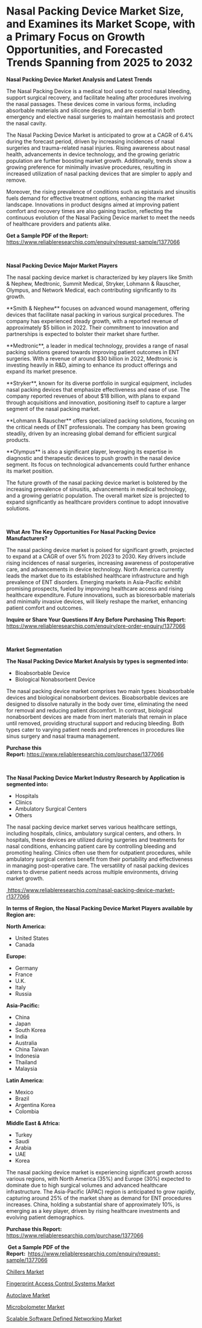 <p><h1>Nasal Packing Device Market Size, and Examines its Market Scope, with a Primary Focus on Growth Opportunities, and Forecasted Trends Spanning from 2025 to 2032</h1></p><p><strong>Nasal Packing Device Market Analysis and Latest Trends</strong></p>
<p><p>The Nasal Packing Device is a medical tool used to control nasal bleeding, support surgical recovery, and facilitate healing after procedures involving the nasal passages. These devices come in various forms, including absorbable materials and silicone designs, and are essential in both emergency and elective nasal surgeries to maintain hemostasis and protect the nasal cavity.</p><p>The Nasal Packing Device Market is anticipated to grow at a CAGR of 6.4% during the forecast period, driven by increasing incidences of nasal surgeries and trauma-related nasal injuries. Rising awareness about nasal health, advancements in device technology, and the growing geriatric population are further boosting market growth. Additionally, trends show a growing preference for minimally invasive procedures, resulting in increased utilization of nasal packing devices that are simpler to apply and remove.</p><p>Moreover, the rising prevalence of conditions such as epistaxis and sinusitis fuels demand for effective treatment options, enhancing the market landscape. Innovations in product designs aimed at improving patient comfort and recovery times are also gaining traction, reflecting the continuous evolution of the Nasal Packing Device market to meet the needs of healthcare providers and patients alike.</p></p>
<p><strong>Get a Sample PDF of the Report:&nbsp;</strong> <a href="https://www.reliableresearchiq.com/enquiry/request-sample/1377066?utm_campaign=2886&utm_medium=2&utm_source=Github&utm_content=ia&utm_term=28032025&utm_id=nasal-packing-device">https://www.reliableresearchiq.com/enquiry/request-sample/1377066</a></p>
<p>&nbsp;</p>
<p><strong>Nasal Packing Device Major Market Players</strong></p>
<p><p>The nasal packing device market is characterized by key players like Smith & Nephew, Medtronic, Summit Medical, Stryker, Lohmann & Rauscher, Olympus, and Network Medical, each contributing significantly to its growth.</p><p>**Smith & Nephew** focuses on advanced wound management, offering devices that facilitate nasal packing in various surgical procedures. The company has experienced steady growth, with a reported revenue of approximately $5 billion in 2022. Their commitment to innovation and partnerships is expected to bolster their market share further.</p><p>**Medtronic**, a leader in medical technology, provides a range of nasal packing solutions geared towards improving patient outcomes in ENT surgeries. With a revenue of around $30 billion in 2022, Medtronic is investing heavily in R&D, aiming to enhance its product offerings and expand its market presence.</p><p>**Stryker**, known for its diverse portfolio in surgical equipment, includes nasal packing devices that emphasize effectiveness and ease of use. The company reported revenues of about $18 billion, with plans to expand through acquisitions and innovation, positioning itself to capture a larger segment of the nasal packing market.</p><p>**Lohmann & Rauscher** offers specialized packing solutions, focusing on the critical needs of ENT professionals. The company has been growing steadily, driven by an increasing global demand for efficient surgical products.</p><p>**Olympus** is also a significant player, leveraging its expertise in diagnostic and therapeutic devices to push growth in the nasal device segment. Its focus on technological advancements could further enhance its market position.</p><p>The future growth of the nasal packing device market is bolstered by the increasing prevalence of sinusitis, advancements in medical technology, and a growing geriatric population. The overall market size is projected to expand significantly as healthcare providers continue to adopt innovative solutions.</p></p>
<p>&nbsp;</p>
<p><strong>What Are The Key Opportunities For Nasal Packing Device Manufacturers?</strong></p>
<p><p>The nasal packing device market is poised for significant growth, projected to expand at a CAGR of over 5% from 2023 to 2030. Key drivers include rising incidences of nasal surgeries, increasing awareness of postoperative care, and advancements in device technology. North America currently leads the market due to its established healthcare infrastructure and high prevalence of ENT disorders. Emerging markets in Asia-Pacific exhibit promising prospects, fueled by improving healthcare access and rising healthcare expenditure. Future innovations, such as bioresorbable materials and minimally invasive devices, will likely reshape the market, enhancing patient comfort and outcomes.</p></p>
<p><strong>Inquire or Share Your Questions If Any Before Purchasing This Report:</strong> <a href="https://www.reliableresearchiq.com/enquiry/pre-order-enquiry/1377066?utm_campaign=2886&utm_medium=2&utm_source=Github&utm_content=ia&utm_term=28032025&utm_id=nasal-packing-device">https://www.reliableresearchiq.com/enquiry/pre-order-enquiry/1377066</a></p>
<p>&nbsp;</p>
<p><strong>Market Segmentation</strong></p>
<p><strong>The Nasal Packing Device Market Analysis by types is segmented into:</strong></p>
<p><ul><li>Bioabsorbable Device</li><li>Biological Nonabsorbent Device</li></ul></p>
<p><p>The nasal packing device market comprises two main types: bioabsorbable devices and biological nonabsorbent devices. Bioabsorbable devices are designed to dissolve naturally in the body over time, eliminating the need for removal and reducing patient discomfort. In contrast, biological nonabsorbent devices are made from inert materials that remain in place until removed, providing structural support and reducing bleeding. Both types cater to varying patient needs and preferences in procedures like sinus surgery and nasal trauma management.</p></p>
<p><strong>Purchase this Report:&nbsp;</strong><a href="https://www.reliableresearchiq.com/purchase/1377066?utm_campaign=2886&utm_medium=2&utm_source=Github&utm_content=ia&utm_term=28032025&utm_id=nasal-packing-device">https://www.reliableresearchiq.com/purchase/1377066</a></p>
<p>&nbsp;</p>
<p><strong>The Nasal Packing Device Market Industry Research by Application is segmented into:</strong></p>
<p><ul><li>Hospitals</li><li>Clinics</li><li>Ambulatory Surgical Centers</li><li>Others</li></ul></p>
<p><p>The nasal packing device market serves various healthcare settings, including hospitals, clinics, ambulatory surgical centers, and others. In hospitals, these devices are utilized during surgeries and treatments for nasal conditions, enhancing patient care by controlling bleeding and promoting healing. Clinics often use them for outpatient procedures, while ambulatory surgical centers benefit from their portability and effectiveness in managing post-operative care. The versatility of nasal packing devices caters to diverse patient needs across multiple environments, driving market growth.</p></p>
<p><a href="https://www.reliableresearchiq.com/nasal-packing-device-market-r1377066?utm_campaign=2886&utm_medium=2&utm_source=Github&utm_content=ia&utm_term=28032025&utm_id=nasal-packing-device">&nbsp;https://www.reliableresearchiq.com/nasal-packing-device-market-r1377066</a></p>
<p><strong>In terms of Region, the Nasal Packing Device Market Players available by Region are:</strong></p>
<p>
    <p> <strong> North America: </strong>
        <ul>
            <li>United States</li>
            <li>Canada</li>
        </ul>
        </p> 
    <p> <strong> Europe: </strong>
        <ul>
            <li>Germany</li>
            <li>France</li>
            <li>U.K.</li>
            <li>Italy</li>
            <li>Russia</li>
        </ul>
        </p> 
    <p> <strong> Asia-Pacific: </strong>
        <ul>
            <li>China</li>
            <li>Japan</li>
            <li>South Korea</li>
            <li>India</li>
            <li>Australia</li>
            <li>China Taiwan</li>
            <li>Indonesia</li>
            <li>Thailand</li>
            <li>Malaysia</li>
        </ul>
        </p> 
    <p> <strong> Latin America: </strong>
        <ul>
            <li>Mexico</li>
            <li>Brazil</li>
            <li>Argentina Korea</li>
            <li>Colombia</li>
        </ul>
        </p> 
    <p> <strong> Middle East & Africa: </strong>
        <ul>
            <li>Turkey</li>
            <li>Saudi</li>
            <li>Arabia</li>
            <li>UAE</li>
            <li>Korea</li>
        </ul>
    </p>
    </p>
<p><p>The nasal packing device market is experiencing significant growth across various regions, with North America (35%) and Europe (30%) expected to dominate due to high surgical volumes and advanced healthcare infrastructure. The Asia-Pacific (APAC) region is anticipated to grow rapidly, capturing around 25% of the market share as demand for ENT procedures increases. China, holding a substantial share of approximately 10%, is emerging as a key player, driven by rising healthcare investments and evolving patient demographics.</p></p>
<p><strong>Purchase this Report: </strong><a href="https://www.reliableresearchiq.com/purchase/1377066?utm_campaign=2886&utm_medium=2&utm_source=Github&utm_content=ia&utm_term=28032025&utm_id=nasal-packing-device">https://www.reliableresearchiq.com/purchase/1377066</a></p>
<p>&nbsp;<strong>Get a Sample PDF of the Report:&nbsp;&nbsp;</strong><a href="https://www.reliableresearchiq.com/enquiry/request-sample/1377066?utm_campaign=2886&utm_medium=2&utm_source=Github&utm_content=ia&utm_term=28032025&utm_id=nasal-packing-device">https://www.reliableresearchiq.com/enquiry/request-sample/1377066</a></p>
<p><strong></strong></p>
<p><p><a href="https://www.linkedin.com/pulse/chillers-industry-report-market-share-growth-trends-73-cagr-forecast-5mxrf?utm_campaign=2886&utm_medium=2&utm_source=Github&utm_content=ia&utm_term=28032025&utm_id=nasal-packing-device">Chillers Market</a></p><p><a href="https://www.linkedin.com/pulse/in-depth-analysis-size-fingerprint-access-control-systems-market-gbekf?utm_campaign=2886&utm_medium=2&utm_source=Github&utm_content=ia&utm_term=28032025&utm_id=nasal-packing-device">Fingerprint Access Control Systems Market</a></p><p><a href="https://www.linkedin.com/pulse/autoclave-market-size-industry-outlook-detailed-description-mflif?utm_campaign=2886&utm_medium=2&utm_source=Github&utm_content=ia&utm_term=28032025&utm_id=nasal-packing-device">Autoclave Market</a></p><p><a href="https://www.linkedin.com/pulse/microbolometer-market-outlook-projected-78-cagr-from-2025-ddx1f?utm_campaign=2886&utm_medium=2&utm_source=Github&utm_content=ia&utm_term=28032025&utm_id=nasal-packing-device">Microbolometer Market</a></p><p><a href="https://github.com/aidelndasse/Market-Research-Report-List-1/blob/main/scalable-software-defined-networking-market.md?utm_campaign=2886&utm_medium=2&utm_source=Github&utm_content=ia&utm_term=28032025&utm_id=nasal-packing-device">Scalable Software Defined Networking Market</a></p></p>